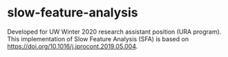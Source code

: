 # slow-feature-analysis
Developed for UW Winter 2020 research assistant position (URA program).
This implementation of Slow Feature Analysis (SFA) is based on https://doi.org/10.1016/j.jprocont.2019.05.004.
